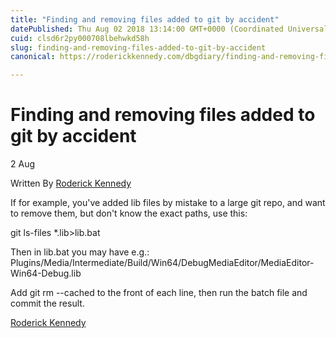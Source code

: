 ```yaml
---
title: "Finding and removing files added to git by accident"
datePublished: Thu Aug 02 2018 13:14:00 GMT+0000 (Coordinated Universal Time)
cuid: clsd6r2py000708lbehwkd58h
slug: finding-and-removing-files-added-to-git-by-accident
canonical: https://roderickkennedy.com/dbgdiary/finding-and-removing-files-added-to-git-by-accident

---
```


Finding and removing files added to git by accident
===================================================

2 Aug

Written By [Roderick Kennedy](https://roderickkennedy.com/dbgdiary?author=5f08d2770b281846bf04ee3b)

If for example, you've added lib files by mistake to a large git repo, and want to remove them, but don't know the exact paths, use this:  
  
git ls-files \*.lib&gt;lib.bat  
  
Then in lib.bat you may have e.g.:  
Plugins/Media/Intermediate/Build/Win64/DebugMediaEditor/MediaEditor-Win64-Debug.lib  
  
Add git rm --cached to the front of each line, then run the batch file and commit the result.

 [Roderick Kennedy](https://roderickkennedy.com/dbgdiary?author=5f08d2770b281846bf04ee3b)